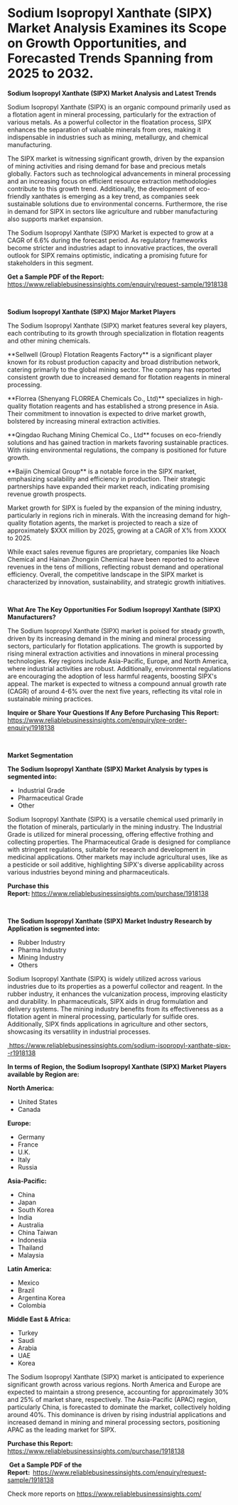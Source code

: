 <p><h1>Sodium Isopropyl Xanthate (SIPX) Market Analysis Examines its Scope on Growth Opportunities, and Forecasted Trends Spanning from 2025 to 2032.</h1></p><p><strong>Sodium Isopropyl Xanthate (SIPX) Market Analysis and Latest Trends</strong></p>
<p><p>Sodium Isopropyl Xanthate (SIPX) is an organic compound primarily used as a flotation agent in mineral processing, particularly for the extraction of various metals. As a powerful collector in the floatation process, SIPX enhances the separation of valuable minerals from ores, making it indispensable in industries such as mining, metallurgy, and chemical manufacturing. </p><p>The SIPX market is witnessing significant growth, driven by the expansion of mining activities and rising demand for base and precious metals globally. Factors such as technological advancements in mineral processing and an increasing focus on efficient resource extraction methodologies contribute to this growth trend. Additionally, the development of eco-friendly xanthates is emerging as a key trend, as companies seek sustainable solutions due to environmental concerns. Furthermore, the rise in demand for SIPX in sectors like agriculture and rubber manufacturing also supports market expansion.</p><p>The Sodium Isopropyl Xanthate (SIPX) Market is expected to grow at a CAGR of 6.6% during the forecast period. As regulatory frameworks become stricter and industries adapt to innovative practices, the overall outlook for SIPX remains optimistic, indicating a promising future for stakeholders in this segment.</p></p>
<p><strong>Get a Sample PDF of the Report:&nbsp;</strong> <a href="https://www.reliablebusinessinsights.com/enquiry/request-sample/1918138?utm_campaign=2757&utm_medium=2&utm_source=Github&utm_content=ia&utm_term=03042025&utm_id=sodium-isopropyl-xanthate-sipx">https://www.reliablebusinessinsights.com/enquiry/request-sample/1918138</a></p>
<p>&nbsp;</p>
<p><strong>Sodium Isopropyl Xanthate (SIPX) Major Market Players</strong></p>
<p><p>The Sodium Isopropyl Xanthate (SIPX) market features several key players, each contributing to its growth through specialization in flotation reagents and other mining chemicals. </p><p>**Sellwell (Group) Flotation Reagents Factory** is a significant player known for its robust production capacity and broad distribution network, catering primarily to the global mining sector. The company has reported consistent growth due to increased demand for flotation reagents in mineral processing.</p><p>**Florrea (Shenyang FLORREA Chemicals Co., Ltd)** specializes in high-quality flotation reagents and has established a strong presence in Asia. Their commitment to innovation is expected to drive market growth, bolstered by increasing mineral extraction activities.</p><p>**Qingdao Ruchang Mining Chemical Co., Ltd** focuses on eco-friendly solutions and has gained traction in markets favoring sustainable practices. With rising environmental regulations, the company is positioned for future growth.</p><p>**Baijin Chemical Group** is a notable force in the SIPX market, emphasizing scalability and efficiency in production. Their strategic partnerships have expanded their market reach, indicating promising revenue growth prospects.</p><p>Market growth for SIPX is fueled by the expansion of the mining industry, particularly in regions rich in minerals. With the increasing demand for high-quality flotation agents, the market is projected to reach a size of approximately $XXX million by 2025, growing at a CAGR of X% from XXXX to 2025.</p><p>While exact sales revenue figures are proprietary, companies like Noach Chemical and Hainan Zhongxin Chemical have been reported to achieve revenues in the tens of millions, reflecting robust demand and operational efficiency. Overall, the competitive landscape in the SIPX market is characterized by innovation, sustainability, and strategic growth initiatives.</p></p>
<p>&nbsp;</p>
<p><strong>What Are The Key Opportunities For Sodium Isopropyl Xanthate (SIPX) Manufacturers?</strong></p>
<p><p>The Sodium Isopropyl Xanthate (SIPX) market is poised for steady growth, driven by its increasing demand in the mining and mineral processing sectors, particularly for flotation applications. The growth is supported by rising mineral extraction activities and innovations in mineral processing technologies. Key regions include Asia-Pacific, Europe, and North America, where industrial activities are robust. Additionally, environmental regulations are encouraging the adoption of less harmful reagents, boosting SIPX's appeal. The market is expected to witness a compound annual growth rate (CAGR) of around 4-6% over the next five years, reflecting its vital role in sustainable mining practices.</p></p>
<p><strong>Inquire or Share Your Questions If Any Before Purchasing This Report:</strong> <a href="https://www.reliablebusinessinsights.com/enquiry/pre-order-enquiry/1918138?utm_campaign=2757&utm_medium=2&utm_source=Github&utm_content=ia&utm_term=03042025&utm_id=sodium-isopropyl-xanthate-sipx">https://www.reliablebusinessinsights.com/enquiry/pre-order-enquiry/1918138</a></p>
<p>&nbsp;</p>
<p><strong>Market Segmentation</strong></p>
<p><strong>The Sodium Isopropyl Xanthate (SIPX) Market Analysis by types is segmented into:</strong></p>
<p><ul><li>Industrial Grade</li><li>Pharmaceutical Grade</li><li>Other</li></ul></p>
<p><p>Sodium Isopropyl Xanthate (SIPX) is a versatile chemical used primarily in the flotation of minerals, particularly in the mining industry. The Industrial Grade is utilized for mineral processing, offering effective frothing and collecting properties. The Pharmaceutical Grade is designed for compliance with stringent regulations, suitable for research and development in medicinal applications. Other markets may include agricultural uses, like as a pesticide or soil additive, highlighting SIPX's diverse applicability across various industries beyond mining and pharmaceuticals.</p></p>
<p><strong>Purchase this Report:&nbsp;</strong><a href="https://www.reliablebusinessinsights.com/purchase/1918138?utm_campaign=2757&utm_medium=2&utm_source=Github&utm_content=ia&utm_term=03042025&utm_id=sodium-isopropyl-xanthate-sipx">https://www.reliablebusinessinsights.com/purchase/1918138</a></p>
<p>&nbsp;</p>
<p><strong>The Sodium Isopropyl Xanthate (SIPX) Market Industry Research by Application is segmented into:</strong></p>
<p><ul><li>Rubber Industry</li><li>Pharma Industry</li><li>Mining Industry</li><li>Others</li></ul></p>
<p><p>Sodium Isopropyl Xanthate (SIPX) is widely utilized across various industries due to its properties as a powerful collector and reagent. In the rubber industry, it enhances the vulcanization process, improving elasticity and durability. In pharmaceuticals, SIPX aids in drug formulation and delivery systems. The mining industry benefits from its effectiveness as a flotation agent in mineral processing, particularly for sulfide ores. Additionally, SIPX finds applications in agriculture and other sectors, showcasing its versatility in industrial processes.</p></p>
<p><a href="https://www.reliablebusinessinsights.com/sodium-isopropyl-xanthate-sipx--r1918138?utm_campaign=2757&utm_medium=2&utm_source=Github&utm_content=ia&utm_term=03042025&utm_id=sodium-isopropyl-xanthate-sipx">&nbsp;https://www.reliablebusinessinsights.com/sodium-isopropyl-xanthate-sipx--r1918138</a></p>
<p><strong>In terms of Region, the Sodium Isopropyl Xanthate (SIPX) Market Players available by Region are:</strong></p>
<p>
    <p> <strong> North America: </strong>
        <ul>
            <li>United States</li>
            <li>Canada</li>
        </ul>
        </p> 
    <p> <strong> Europe: </strong>
        <ul>
            <li>Germany</li>
            <li>France</li>
            <li>U.K.</li>
            <li>Italy</li>
            <li>Russia</li>
        </ul>
        </p> 
    <p> <strong> Asia-Pacific: </strong>
        <ul>
            <li>China</li>
            <li>Japan</li>
            <li>South Korea</li>
            <li>India</li>
            <li>Australia</li>
            <li>China Taiwan</li>
            <li>Indonesia</li>
            <li>Thailand</li>
            <li>Malaysia</li>
        </ul>
        </p> 
    <p> <strong> Latin America: </strong>
        <ul>
            <li>Mexico</li>
            <li>Brazil</li>
            <li>Argentina Korea</li>
            <li>Colombia</li>
        </ul>
        </p> 
    <p> <strong> Middle East & Africa: </strong>
        <ul>
            <li>Turkey</li>
            <li>Saudi</li>
            <li>Arabia</li>
            <li>UAE</li>
            <li>Korea</li>
        </ul>
    </p>
    </p>
<p><p>The Sodium Isopropyl Xanthate (SIPX) market is anticipated to experience significant growth across various regions. North America and Europe are expected to maintain a strong presence, accounting for approximately 30% and 25% of market share, respectively. The Asia-Pacific (APAC) region, particularly China, is forecasted to dominate the market, collectively holding around 40%. This dominance is driven by rising industrial applications and increased demand in mining and mineral processing sectors, positioning APAC as the leading market for SIPX.</p></p>
<p><strong>Purchase this Report: </strong><a href="https://www.reliablebusinessinsights.com/purchase/1918138?utm_campaign=2757&utm_medium=2&utm_source=Github&utm_content=ia&utm_term=03042025&utm_id=sodium-isopropyl-xanthate-sipx">https://www.reliablebusinessinsights.com/purchase/1918138</a></p>
<p>&nbsp;<strong>Get a Sample PDF of the Report:&nbsp;&nbsp;</strong><a href="https://www.reliablebusinessinsights.com/enquiry/request-sample/1918138?utm_campaign=2757&utm_medium=2&utm_source=Github&utm_content=ia&utm_term=03042025&utm_id=sodium-isopropyl-xanthate-sipx">https://www.reliablebusinessinsights.com/enquiry/request-sample/1918138</a></p>
<p><strong></strong></p>
<p>Check more reports on <a href="https://www.reliablebusinessinsights.com/?utm_campaign=2757&utm_medium=2&utm_source=Github&utm_content=ia&utm_term=03042025&utm_id=sodium-isopropyl-xanthate-sipx">https://www.reliablebusinessinsights.com/</a></p>